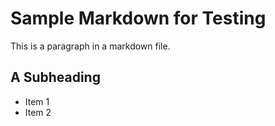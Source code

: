 # Sample Markdown for Testing

This is a paragraph in a markdown file.

## A Subheading

- Item 1
- Item 2 